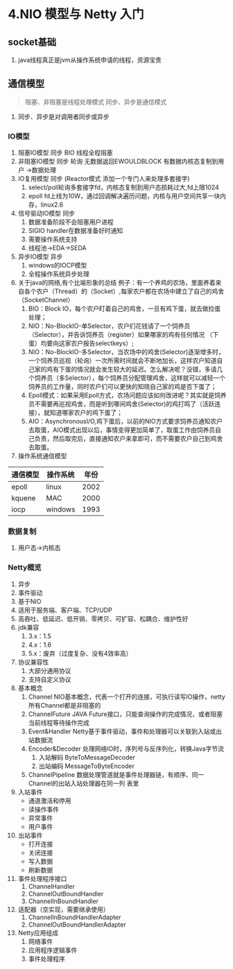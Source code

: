 # 4.NIO 模型与 Netty 入门

## socket基础

1. java线程真正是jvm从操作系统申请的线程，资源宝贵

## 通信模型

> 阻塞、非阻塞是线程处理模式 同步、异步是通信模式

1. 同步、异步是对调用者同步或异步

### IO模型

1. 阻塞IO模型 同步
    BIO 线程全程阻塞
2. 非阻塞IO模型 同步
    轮询 无数据返回EWOULDBLOCK 有数据内核态复制到用户 ->数据处理
3. IO复用模型 同步 (Reactor模式 添加一个专门人来处理多套接字)
    1. select/poll轮询多套接字fd，内核态复制到用户态损耗过大,fd上限1024
    2. epoll fd上线为10W，通过回调解决遍历问题，内核与用户空间共享一块内存，linux2.6
4. 信号驱动IO模型 同步
    1. 数据准备阶段不会阻塞用户进程
    2. SIGIO handler在数据准备好时通知
    3. 需要操作系统支持
    4. 线程池->EDA->SEDA
5. 异步IO模型 异步
    1. windows的IOCP模型
    2. 全程操作系统异步处理
6. 关于java的网络,有个比喻形象的总结
例子：有一个养鸡的农场，里面养着来自各个农户（Thread）的（Socket）,每家农户都在农场中建立了自己的鸡舍（SocketChannel）
    1. BIO：Block IO，每个农户盯着自己的鸡舍，一旦有鸡下蛋，就去做捡蛋处理；
    2. NIO：No-BlockIO-单Selector，农户们花钱请了一个饲养员（Selector），并告诉饲养员（register）如果哪家的鸡有任何情况  （下蛋）均要向这家农户报告selectkeys）;
    3. NIO：No-BlockIO-多Selector，当农场中的鸡舍(Selector)逐渐增多时，一个饲养员巡视（轮询）一次所需时间就会不断地加长，这样农户知道自己家的鸡有下蛋的情况就会发生较大的延迟。怎么解决呢？没错，多请几个饲养员（多Selector），每个饲养员分配管理鸡舍，这样就可以减轻一个饲养员的工作量，同时农户们可以更快的知晓自己家的鸡是否下蛋了；
    4. Epoll模式：如果采用Epoll方式，农场问题应该如何改进呢？其实就是饲养员不需要再巡视鸡舍，而是听到哪间鸡舍(Selector)的鸡打鸣了（活跃连接），就知道哪家农户的鸡下蛋了；
    5. AIO：AsynchronousI/O,鸡下蛋后，以前的NIO方式要求饲养员通知农户去取蛋，AIO模式出现以后，事情变得更加简单了，取蛋工作由饲养员自己负责，然后取完后，直接通知农户来拿即可，而不需要农户自己到鸡舍去取蛋。
7. 操作系统通信模型

| 通信模型|操作系统|年份|
|  ----  | ----  |----  |
|epoll |linux| 2002|
|kquene | MAC | 2000 |
|iocp | windows | 1993|

### 数据复制

1. 用户态->内核态

### Netty概览

1. 异步
2. 事件驱动
3. 基于NIO
4. 适用于服务端、客户端、TCP/UDP
5. 高吞吐、低延迟、低开销、零拷贝、可扩容、松耦合、维护性好
6. jdk兼容
    1. 3.x：1.5
    2. 4.x：1.6
    3. 5.x：废弃（过度复杂、没有4效率高）
7. 协议兼容性
    1. 大部分通用协议
    2. 支持自定义协议
8. 基本概念
    1. Channel NIO基本概念，代表一个打开的连接，可执行读写IO操作，netty所有Channel都是非阻塞的
    2. ChannelFuture JAVA Future接口，只能查询操作的完成情况，或者阻塞当前线程等待操作完成
    3. Event&Handler Netty基于事件驱动，事件和处理器可以关联到入站或出站数据流
    4. Encoder&Decoder 处理网络IO时，序列号与反序列化，转换Java字节流
        1. 入站解码 ByteToMessageDecoder
        2. 出站编码 MessageToByteEncoder
    5. ChannelPipeline 数据处理管道就是事件处理器链，有顺序、同一Channel的出站入站处理器在同一列
        表里
9. 入站事件
    * 通道激活和停用
    * 读操作事件
    * 异常事件
    * 用户事件
10. 出站事件
    * 打开连接
    * 关闭连接
    * 写入数据
    * 刷新数据
11. 事件处理程序接口
    1. ChannelHandler
    2. ChannelOutBoundHandler
    3. ChannelInBoundHandler
12. 适配器（空实现，需要继承使用）
    1. ChannelInBoundHandlerAdapter
    2. ChannelOutBoundHandlerAdapter
13. Netty应用组成
    1. 网络事件
    2. 应用程序逻辑事件
    3. 事件处理程序
